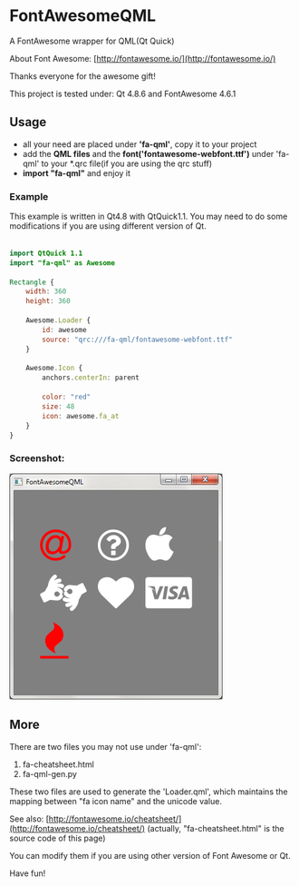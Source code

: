 # FontAwesomeQML

A FontAwesome wrapper for QML(Qt Quick)

About Font Awesome: [http://fontawesome.io/](http://fontawesome.io/)

Thanks everyone for the awesome gift!

This project is tested under: Qt 4.8.6 and FontAwesome 4.6.1

## Usage

* all your need are placed under **'fa-qml'**, copy it to your project
* add the **QML files** and the **font('fontawesome-webfont.ttf')** under 'fa-qml' to your *.qrc file(if you are using the qrc stuff)
* **import "fa-qml"** and enjoy it

### Example

This example is written in Qt4.8 with QtQuick1.1. You may need to do some modifications if you are using different version of Qt.

```qml

import QtQuick 1.1
import "fa-qml" as Awesome

Rectangle {
    width: 360
    height: 360

    Awesome.Loader {
        id: awesome
        source: "qrc:///fa-qml/fontawesome-webfont.ttf"
    }

    Awesome.Icon {
        anchors.centerIn: parent

        color: "red"
        size: 48
        icon: awesome.fa_at
    }
}

```

### Screenshot:

![screenshot](FontAwesomeQML.png)

## More

There are two files you may not use under 'fa-qml':

1. fa-cheatsheet.html
2. fa-qml-gen.py

These two files are used to generate the 'Loader.qml', which maintains the mapping between "fa icon name" and the unicode value. 

See also: [http://fontawesome.io/cheatsheet/](http://fontawesome.io/cheatsheet/) (actually, "fa-cheatsheet.html" is the source code of this page)

You can modify them if you are using other version of Font Awesome or Qt.

Have fun!
